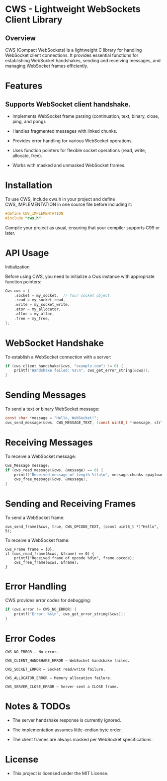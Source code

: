 # CWS - Lightweight WebSockets Client Library

## Overview

CWS (Compact WebSockets) is a lightweight C library for handling WebSocket client connections. It provides essential functions for establishing WebSocket handshakes, sending and receiving messages, and managing WebSocket frames efficiently.

# Features

## Supports WebSocket client handshake.

- Implements WebSocket frame parsing (continuation, text, binary, close, ping, and pong).

- Handles fragmented messages with linked chunks.

- Provides error handling for various WebSocket operations.

- Uses function pointers for flexible socket operations (read, write, allocate, free).

- Works with masked and unmasked WebSocket frames.


# Installation

To use CWS, include cws.h in your project and define CWS_IMPLEMENTATION in one source file before including it:

```c
#define CWS_IMPLEMENTATION
#include "cws.h"
```

Compile your project as usual, ensuring that your compiler supports C99 or later.

# API Usage

Initialization

Before using CWS, you need to initialize a Cws instance with appropriate function pointers:

```c
Cws cws = {
    .socket = my_socket,  // Your socket object
    .read = my_socket_read,
    .write = my_socket_write,
    .ator = my_allocator,
    .alloc = my_alloc,
    .free = my_free,
};
```

# WebSocket Handshake

To establish a WebSocket connection with a server:

```c
if (cws_client_handshake(&cws, "example.com") != 0) {
    printf("Handshake failed: %s\n", cws_get_error_string(&cws));
}
```

# Sending Messages

To send a text or binary WebSocket message:

```c
const char *message = "Hello, WebSocket!";
cws_send_message(&cws, CWS_MESSAGE_TEXT, (const uint8_t *)message, strlen(message), 1024);
```

# Receiving Messages

To receive a WebSocket message:

```c
Cws_Message message;
if (cws_read_message(&cws, &message) == 0) {
    printf("Received message of length %llu\n", message.chunks->payload_len);
    cws_free_message(&cws, &message);
}
```

# Sending and Receiving Frames

To send a WebSocket frame:

```
cws_send_frame(&cws, true, CWS_OPCODE_TEXT, (const uint8_t *)"Hello", 5);
```

To receive a WebSocket frame:

```
Cws_Frame frame = {0};
if (cws_read_frame(&cws, &frame) == 0) {
    printf("Received frame of opcode %d\n", frame.opcode);
    cws_free_frame(&cws, &frame);
}
```

# Error Handling

CWS provides error codes for debugging:

```c
if (cws.error != CWS_NO_ERROR) {
    printf("Error: %s\n", cws_get_error_string(&cws));
}
```

# Error Codes

```code
CWS_NO_ERROR – No error.

CWS_CLIENT_HANDSHAKE_ERROR – WebSocket handshake failed.

CWS_SOCKET_ERROR – Socket read/write failure.

CWS_ALLOCATOR_ERROR – Memory allocation failure.

CWS_SERVER_CLOSE_ERROR – Server sent a CLOSE frame.
```

# Notes & TODOs

- The server handshake response is currently ignored.

- The implementation assumes little-endian byte order.

- The client frames are always masked per WebSocket specifications.


# License

- This project is licensed under the MIT License.


